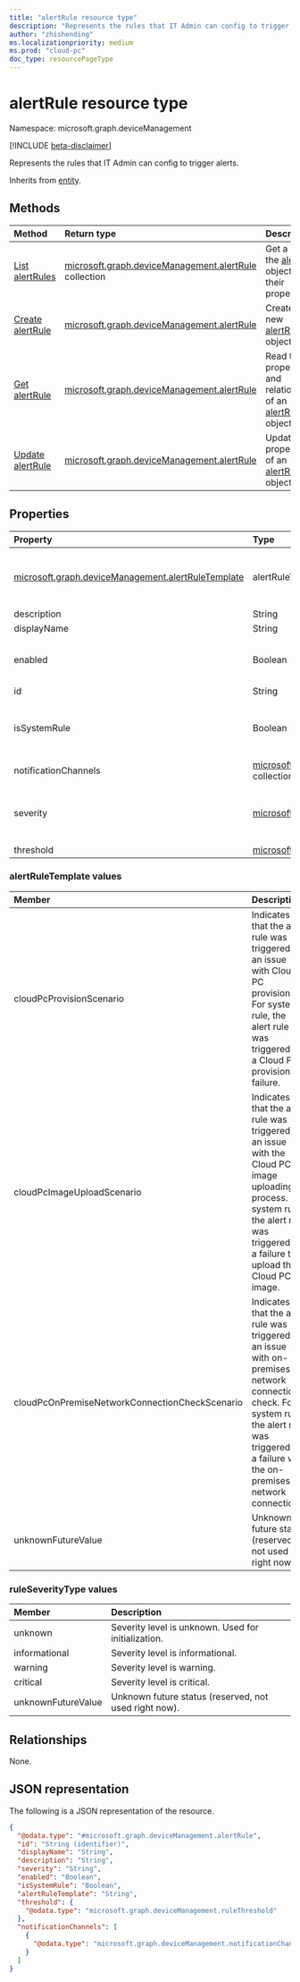 ```yaml
---
title: "alertRule resource type"
description: "Represents the rules that IT Admin can config to trigger alerts."
author: "zhishending"
ms.localizationpriority: medium
ms.prod: "cloud-pc"
doc_type: resourcePageType
---
```


# alertRule resource type

Namespace: microsoft.graph.deviceManagement

[!INCLUDE [beta-disclaimer](../../includes/beta-disclaimer.md)]

Represents the rules that IT Admin can config to trigger alerts.


Inherits from [entity](../resources/entity.md).

## Methods
|Method|Return type|Description|
|:---|:---|:---|
|[List alertRules](../api/devicemanagement-alertrule-list.md)|[microsoft.graph.deviceManagement.alertRule](../resources/devicemanagement-alertrule.md) collection|Get a list of the [alertRule](../resources/devicemanagement-alertrule.md) objects and their properties.|
|[Create alertRule](../api/devicemanagement-alertrule-post.md)|[microsoft.graph.deviceManagement.alertRule](../resources/devicemanagement-alertrule.md)|Create a new [alertRule](../resources/devicemanagement-alertrule.md) object.|
|[Get alertRule](../api/devicemanagement-alertrule-get.md)|[microsoft.graph.deviceManagement.alertRule](../resources/devicemanagement-alertrule.md)|Read the properties and relationships of an [alertRule](../resources/devicemanagement-alertrule.md) object.|
|[Update alertRule](../api/devicemanagement-alertrule-update.md)|[microsoft.graph.deviceManagement.alertRule](../resources/devicemanagement-alertrule.md)|Update the properties of an [alertRule](../resources/devicemanagement-alertrule.md) object.|

## Properties
|Property|Type|Description|
|:---|:---|:---|
|[microsoft.graph.deviceManagement.alertRuleTemplate](#alertruletemplate-values)|alertRuleTemplate|The rule template of the rule.The possible values are: `cloudPcProvisionScenario`, `cloudPcImageUploadScenario`, `cloudPcOnPremiseNetworkConnectionCheckScenario`, `unknownFutureValue`.|
|description|String|The rule description.|
|displayName|String|The display name of the rule.|
|enabled|Boolean|The status of the rule indicating whether the rule is enabled or disabled. When TRUE, indicates the rule is enabled. When FALSE, indicates the rule is disabled.|
|id|String|The alert rule id. Inherited from [entity](../resources/entity.md).|
|isSystemRule|Boolean|Indicates whether the rule is a system rule. System rules are built-in and only a few properties can be edited. When TRUE, the rule is a system rule. When FALSE, the rule is a custom defined rule and can be edited.|
|notificationChannels|[microsoft.graph.deviceManagement.notificationChannel](../resources/devicemanagement-notificationchannel.md) collection|The notification channels of the rule selected by user.|
|severity|[microsoft.graph.deviceManagement.ruleSeverityType](#ruleseveritytype-values)|The severity of the rule. Possible values are informational, warning, critical, unknown and unknownFutureValue. The possible values are: `unknown`, `informational`, `warning`, `critical`, `unknownFutureValue`.|
|threshold|[microsoft.graph.deviceManagement.ruleThreshold](../resources/devicemanagement-rulethreshold.md)|The threshold of the rule.|

### alertRuleTemplate values 

|Member|Description|
|:---|:---|
|cloudPcProvisionScenario|Indicates that the alert rule was triggered for an issue with Cloud PC provisioning. For system rule, the alert rule was triggered for a Cloud PC provisioning failure.|
|cloudPcImageUploadScenario|Indicates that the alert rule was triggered for an issue with the Cloud PC image uploading process. For system rule, the alert rule was triggered for a failure to upload the Cloud PC image.|
|cloudPcOnPremiseNetworkConnectionCheckScenario|Indicates that the alert rule was triggered for an issue with on-premises network connection check. For system rule, the alert rule was triggered for a failure with the on-premises network connection.|
|unknownFutureValue|Unknown future status (reserved, not used right now).|

### ruleSeverityType values 

|Member|Description|
|:---|:---|
|unknown|Severity level is unknown. Used for initialization.|
|informational|Severity level is informational.|
|warning|Severity level is warning.|
|critical|Severity level is critical.|
|unknownFutureValue|Unknown future status (reserved, not used right now).|

## Relationships
None.

## JSON representation
The following is a JSON representation of the resource.
<!-- {
  "blockType": "resource",
  "keyProperty": "id",
  "@odata.type": "microsoft.graph.deviceManagement.alertRule",
  "baseType": "microsoft.graph.entity",
  "openType": false
}
-->
``` json
{
  "@odata.type": "#microsoft.graph.deviceManagement.alertRule",
  "id": "String (identifier)",
  "displayName": "String",
  "description": "String",
  "severity": "String",
  "enabled": "Boolean",
  "isSystemRule": "Boolean",
  "alertRuleTemplate": "String",
  "threshold": {
    "@odata.type": "microsoft.graph.deviceManagement.ruleThreshold"
  },
  "notificationChannels": [
    {
      "@odata.type": "microsoft.graph.deviceManagement.notificationChannel"
    }
  ]
}
```
